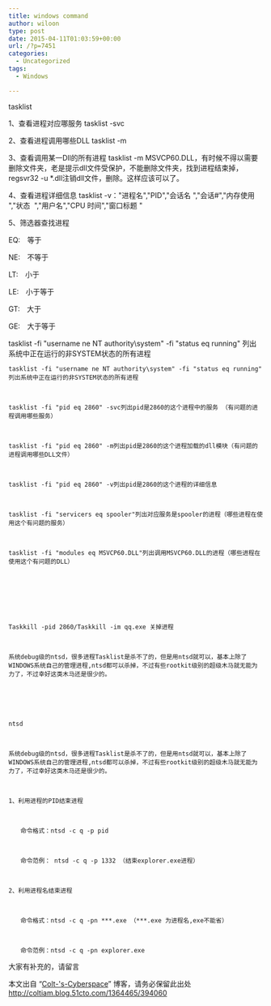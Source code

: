 ```yaml
---
title: windows command
author: wiloon
type: post
date: 2015-04-11T01:03:59+00:00
url: /?p=7451
categories:
  - Uncategorized
tags:
  - Windows

---
```

tasklist



1、查看进程对应哪服务 tasklist -svc
  
2、查看进程调用哪些DLL tasklist -m
  
3、查看调用某一Dll的所有进程 tasklist -m MSVCP60.DLL，有时候不得以需要删除文件夹，老是提示dll文件受保护，不能删除文件夹，找到进程结束掉，regsvr32 -u *.dll注销dll文件，删除。这样应该可以了。
  
4、查看进程详细信息 tasklist -v："进程名","PID","会话名 ","会话#","内存使用 ","状态  ","用户名","CPU 时间","窗口标题 "
  
5、筛选器查找进程


  EQ:　等于



  NE:　不等于



  LT:　小于



  LE:　小于等于



  GT:　大于



  GE:　大于等于



  tasklist -fi "username ne NT authority\system" -fi "status eq running" 列出系统中正在运行的非SYSTEM状态的所有进程






  
    tasklist -fi "username ne NT authority\system" -fi "status eq running" 列出系统中正在运行的非SYSTEM状态的所有进程
  
  
  
    tasklist -fi "pid eq 2860" -svc列出pid是2860的这个进程中的服务 （有问题的进程调用哪些服务）
  
  
  
    tasklist -fi "pid eq 2860" -m列出pid是2860的这个进程加载的dll模块（有问题的进程调用哪些DLL文件）
  
  
  
    tasklist -fi "pid eq 2860" -v列出pid是2860的这个进程的详细信息
  
  
  
    tasklist -fi "servicers eq spooler"列出对应服务是spooler的进程（哪些进程在使用这个有问题的服务）
  
  
  
    tasklist -fi "modules eq MSVCP60.DLL"列出调用MSVCP60.DLL的进程（哪些进程在使用这个有问题的DLL）
  






  
    Taskkill -pid 2860/Taskkill -im qq.exe 关掉进程
  
  
  
    系统debug级的ntsd，很多进程Tasklist是杀不了的，但是用ntsd就可以，基本上除了WINDOWS系统自己的管理进程,ntsd都可以杀掉，不过有些rootkit级别的超级木马就无能为力了，不过幸好这类木马还是很少的。
  
  
  
  
  
  
    ntsd
  
  
  
    系统debug级的ntsd，很多进程Tasklist是杀不了的，但是用ntsd就可以，基本上除了WINDOWS系统自己的管理进程,ntsd都可以杀掉，不过有些rootkit级别的超级木马就无能为力了，不过幸好这类木马还是很少的。
  
  
  
    1、利用进程的PID结束进程
  
  
  
    　　命令格式：ntsd -c q -p pid
  
  
  
    　　命令范例： ntsd -c q -p 1332 （结束explorer.exe进程）
  
  
  
    2、利用进程名结束进程
  
  
  
    　　命令格式：ntsd -c q -pn ***.exe （***.exe 为进程名,exe不能省）
  
  
  
    　　命令范例：ntsd -c q -pn explorer.exe
  



  大家有补充的，请留言


本文出自 “[Colt-'s-Cyberspace][1]” 博客，请务必保留此出处<http://coltiam.blog.51cto.com/1364465/394060>

 [1]: http://coltiam.blog.51cto.com/